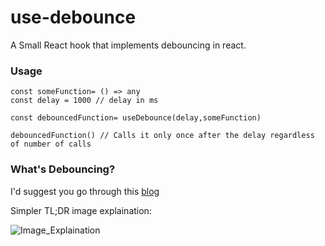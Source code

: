 # use-debounce

A Small React hook that implements debouncing in react.

### Usage

```
const someFunction= () => any
const delay = 1000 // delay in ms

const debouncedFunction= useDebounce(delay,someFunction)

debouncedFunction() // Calls it only once after the delay regardless of number of calls
```

### What's Debouncing?

I'd suggest you go through this [blog](https://levelup.gitconnected.com/debounce-in-javascript-improve-your-applications-performance-5b01855e086)

Simpler TL;DR image explaination:

![Image_Explaination](https://miro.medium.com/max/1400/1*-r8hP_iDBPrj-odjIZajzw.gif)
